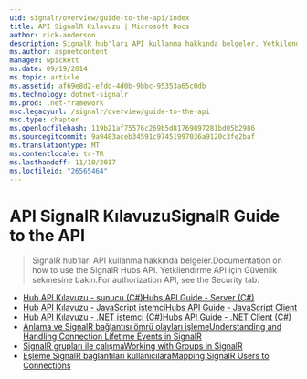 ```yaml
---
uid: signalr/overview/guide-to-the-api/index
title: API SignalR Kılavuzu | Microsoft Docs
author: rick-anderson
description: SignalR hub'ları API kullanma hakkında belgeler. Yetkilendirme API için Güvenlik sekmesine bakın.
ms.author: aspnetcontent
manager: wpickett
ms.date: 09/19/2014
ms.topic: article
ms.assetid: af69e8d2-efdd-4d0b-9bbc-95353a65c0db
ms.technology: dotnet-signalr
ms.prod: .net-framework
msc.legacyurl: /signalr/overview/guide-to-the-api
msc.type: chapter
ms.openlocfilehash: 119b21af75576c269b5d81769897281bd05b2986
ms.sourcegitcommit: 9a9483aceb34591c97451997036a9120c3fe2baf
ms.translationtype: MT
ms.contentlocale: tr-TR
ms.lasthandoff: 11/10/2017
ms.locfileid: "26565464"
---
```

<a name="signalr-guide-to-the-api"></a><span data-ttu-id="8e2ae-104">API SignalR Kılavuzu</span><span class="sxs-lookup"><span data-stu-id="8e2ae-104">SignalR Guide to the API</span></span>
====================
> <span data-ttu-id="8e2ae-105">SignalR hub'ları API kullanma hakkında belgeler.</span><span class="sxs-lookup"><span data-stu-id="8e2ae-105">Documentation on how to use the SignalR Hubs API.</span></span> <span data-ttu-id="8e2ae-106">Yetkilendirme API için Güvenlik sekmesine bakın.</span><span class="sxs-lookup"><span data-stu-id="8e2ae-106">For authorization API, see the Security tab.</span></span>


- [<span data-ttu-id="8e2ae-107">Hub API Kılavuzu - sunucu (C#)</span><span class="sxs-lookup"><span data-stu-id="8e2ae-107">Hubs API Guide - Server (C#)</span></span>](hubs-api-guide-server.md)
- [<span data-ttu-id="8e2ae-108">Hub API Kılavuzu - JavaScript istemci</span><span class="sxs-lookup"><span data-stu-id="8e2ae-108">Hubs API Guide - JavaScript Client</span></span>](hubs-api-guide-javascript-client.md)
- [<span data-ttu-id="8e2ae-109">Hub API Kılavuzu - .NET istemci (C#)</span><span class="sxs-lookup"><span data-stu-id="8e2ae-109">Hubs API Guide - .NET Client (C#)</span></span>](hubs-api-guide-net-client.md)
- [<span data-ttu-id="8e2ae-110">Anlama ve SignalR bağlantısı ömrü olayları işleme</span><span class="sxs-lookup"><span data-stu-id="8e2ae-110">Understanding and Handling Connection Lifetime Events in SignalR</span></span>](handling-connection-lifetime-events.md)
- [<span data-ttu-id="8e2ae-111">SignalR grupları ile çalışma</span><span class="sxs-lookup"><span data-stu-id="8e2ae-111">Working with Groups in SignalR</span></span>](working-with-groups.md)
- [<span data-ttu-id="8e2ae-112">Eşleme SignalR bağlantıları kullanıcılara</span><span class="sxs-lookup"><span data-stu-id="8e2ae-112">Mapping SignalR Users to Connections</span></span>](mapping-users-to-connections.md)
